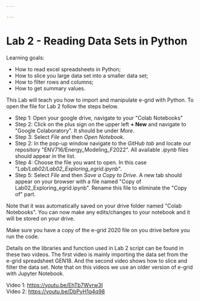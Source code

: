 ```yaml
---

---
```


# Lab 2 - Reading Data Sets in Python

Learning goals:
* How to read excel spreadsheets in Python;
* How to slice you large data set into a smaller data set;
* How to filter rows and columns;
* How to get summary values.

This Lab will teach you how to import and manipulate e-grid with Python. To open the file for Lab 2 follow the steps below.

* Step 1: Open your google drive, navigate to your "Colab Notebooks" <br>
* Step 2: Click on the plus sign on the upper left **+ New** and navigate to "Google Colaboratory". It should be under *More*. <br>
* Step 3: Select *File* and then *Open Notebook*. <br>
* Step 2: In the pop-up window navigate to the *GitHub tab* and locate our repository "ENV716/Energy_Modeling_F2022". All available *.ipynb* files should appear in the list. <br>
* Step 4: Choose the file you want to open. In this case "*Lab/Lab02/Lab02_Exploring_egrid.ipynb*".
* Step 5: Select *File* and then *Save a Copy to Drive*. A new tab should appear on your browser with a file named "Copy of Lab02_Exploring_egrid.ipynb". Rename this file to eliminate the "Copy of" part. <br>

Note that it was automatically saved on your drive folder named "Colab Notebooks". You can now make any edits/changes to your notebook and it will be stored on your drive. <br>

Make sure you have a copy of the e-grid 2020 file on you drive before you run the code.

Details on the libraries and function used in Lab 2 script can be found in these two videos. The first video is mainly importing the data set from the e-grid spreadsheet GEN18. And the second video shows how to slice and filter the data set. Note that on this videos we use an older version of e-grid with Jupyter Notebook.

Video 1: https://youtu.be/EhTb7Wvrw3I <br>
Video 2: https://youtu.be/DbPyH1q4q98
